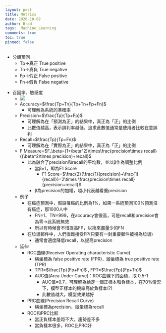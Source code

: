 ```yaml
---
layout: post
title: Metrics
date: 2020-10-02
author: Brad
tags:  Machine_Learning
comments: true
toc: true
pinned: false
---
```


*  分類預測
	* Tp→真正 True positive
	* Tn→真負 True negative
	* Fp→假正 False positive
	* Fn→假負 False negative
	
<!-- more -->

* 召回率、敏感度
    * ![](https://i.imgur.com/8ocLumV.png)
	* Accuracy=$\frac{Tp+Tn}{Tp+Tn+Fp+Fn}$
		* 可理解為系統的準確率
	* Precision=$\frac{Tp}{Tp+Fp}$
		* 可理解為在「預測為正」的結果中，真正為「正」的比例
		* 此數值越高，表示誤判率越低，追求此數值通常是使用者比較在意誤判
	* Recall=$\frac{Tp}{Tp+Fn}$
		* 可理解為在「實際為正」的結果中，真正為「正」的比例
	* F Measure=$F_\beta=(1+\beta^2)\times\frac{precision\times recall}{(\beta^2\times precision)+recall}$
		* 此為融合了precision和recall的平均數，並以β作為調整比例
			* 當β=1，即為F1 Score
				* F1 Score=$\frac{2}{\frac{1}{precision}+\frac{1}{recall}}=2\times \frac{precision\times recall}{precision+recall}$
			* β為precision的加權，越小代表越看重precision
	* 例子
		* 在癌症預測中，假設罹癌的比例為1%，如果一系統預測100%預測沒有癌症，那1000人中
			* FN=1、TN=999，在accuracy會很高，可是recall和precision會為零→此系統無效
			* 所以有時候會不惜提高FP，以換來盡量少的FN
		* 在垃圾郵件中，人們很難接受FP(只要有一封重要郵件被視為垃圾)
			* 通常會適度降低recall，以提高precision
	* 延伸
		* ROC曲線(Receiver Operating characteristic Curve)
			* 橫坐標為 false positive rate (FPR)，縱坐標為 true positive rate (TPR)
			* TPR=$\frac{Tp}{Fp+Fn}$   ,  FPT=$\frac{Fp}{Fp+Tn}$
			* AUC值(Area Under Curve)：ROC曲線下的面積，取 0.5-1
				* AUC值=0.7，可理解為給定一個正樣本和負樣本，在70%情況下，模型正樣本的機率高於負樣本(?)
				* 此數值越大，模型效果越好
		* PRC曲線(Precision Recall Curve)
			* 橫坐標為precision，縱坐標為recall
		* ROC和PRC比較
			* 當正負樣本差距不大，趨勢差不多
			* 當負樣本很多，ROC比PRC好
